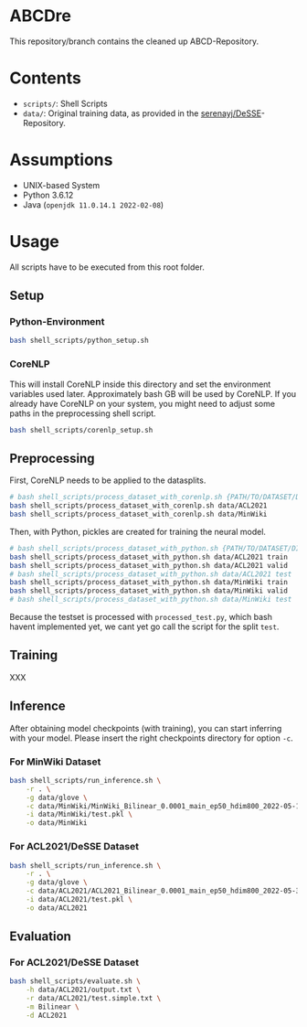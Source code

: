 # ABCDre

This repository/branch contains the cleaned up ABCD-Repository.

# Contents

- `scripts/`: Shell Scripts
- `data/`: Original training data, as provided in the [serenayj/DeSSE](https://github.com/serenayj/DeSSE)-Repository.

# Assumptions

- UNIX-based System
- Python 3.6.12
- Java (`openjdk 11.0.14.1 2022-02-08`)

# Usage

All scripts have to be executed from this root folder.

## Setup

### Python-Environment

```bash
bash shell_scripts/python_setup.sh
```

### CoreNLP

This will install CoreNLP inside this directory and set the environment variables used later.
Approximately bash GB will be used by CoreNLP.
If you already have CoreNLP on your system, you might need to adjust some paths in the preprocessing shell script.

```bash
bash shell_scripts/corenlp_setup.sh
```

## Preprocessing

First, CoreNLP needs to be applied to the datasplits.

```bash
# bash shell_scripts/process_dataset_with_corenlp.sh {PATH/TO/DATASET/DIR}
bash shell_scripts/process_dataset_with_corenlp.sh data/ACL2021
bash shell_scripts/process_dataset_with_corenlp.sh data/MinWiki
```

Then, with Python, pickles are created for training the neural model.


```bash
# bash shell_scripts/process_dataset_with_python.sh {PATH/TO/DATASET/DIR} {SPLIT}
bash shell_scripts/process_dataset_with_python.sh data/ACL2021 train
bash shell_scripts/process_dataset_with_python.sh data/ACL2021 valid
# bash shell_scripts/process_dataset_with_python.sh data/ACL2021 test
bash shell_scripts/process_dataset_with_python.sh data/MinWiki train
bash shell_scripts/process_dataset_with_python.sh data/MinWiki valid
# bash shell_scripts/process_dataset_with_python.sh data/MinWiki test
```

Because the testset is processed with `processed_test.py`, which bash havent implemented yet, we cant yet go call the script for the split `test`.

## Training

XXX

## Inference

After obtaining model checkpoints (with training), you can start inferring with your model.
Please insert the right checkpoints directory for option `-c`.

### For MinWiki Dataset

```bash
bash shell_scripts/run_inference.sh \
    -r . \
    -g data/glove \
    -c data/MinWiki/MinWiki_Bilinear_0.0001_main_ep50_hdim800_2022-05-18/ \
    -i data/MinWiki/test.pkl \
    -o data/MinWiki
```

### For ACL2021/DeSSE Dataset

```bash
bash shell_scripts/run_inference.sh \
    -r . \
    -g data/glove \
    -c data/ACL2021/ACL2021_Bilinear_0.0001_main_ep50_hdim800_2022-05-30/ \
    -i data/ACL2021/test.pkl \
    -o data/ACL2021
```

## Evaluation

### For ACL2021/DeSSE Dataset

```bash
bash shell_scripts/evaluate.sh \
    -h data/ACL2021/output.txt \
    -r data/ACL2021/test.simple.txt \
    -m Bilinear \
    -d ACL2021
```